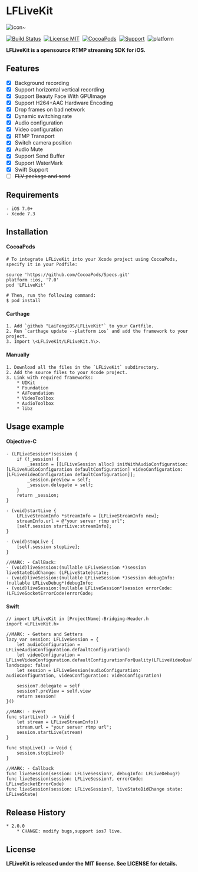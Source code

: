 LFLiveKit
==============
![icon~](https://raw.github.com/LaiFengiOS/LFLiveKit/master/LFLiveKitDemo/LFLiveKitDemo/Icon.png)


[![Build Status](https://travis-ci.org/LaiFengiOS/LFLiveKit.svg)](https://travis-ci.org/LaiFengiOS/LFLiveKit)&nbsp;
[![License MIT](https://img.shields.io/badge/license-MIT-green.svg?style=flat)](https://raw.githubusercontent.com/chenliming777/LFLiveKit/master/LICENSE)&nbsp;
[![CocoaPods](http://img.shields.io/cocoapods/v/LFLiveKit.svg?style=flat)](http://cocoapods.org/?q=LFLiveKit)&nbsp;
[![Support](https://img.shields.io/badge/ios-7-orange.svg)](https://www.apple.com/nl/ios/)&nbsp;
![platform](https://img.shields.io/badge/platform-ios-ff69b4.svg)&nbsp;


**LFLiveKit is a opensource RTMP streaming SDK for iOS.**  

## Features

- [x] 	Background recording
- [x] 	Support horizontal vertical recording
- [x] 	Support Beauty Face With GPUImage
- [x] 	Support H264+AAC Hardware Encoding
- [x] 	Drop frames on bad network 
- [x] 	Dynamic switching rate
- [x] 	Audio configuration
- [x] 	Video configuration
- [x] 	RTMP Transport
- [x] 	Switch camera position
- [x] 	Audio Mute
- [x] 	Support Send Buffer
- [x] 	Support WaterMark
- [x] 	Swift Support
- [ ] 	~~FLV package and send~~

## Requirements
    - iOS 7.0+
    - Xcode 7.3
  
## Installation

#### CocoaPods
	# To integrate LFLiveKit into your Xcode project using CocoaPods, specify it in your Podfile:

	source 'https://github.com/CocoaPods/Specs.git'
	platform :ios, '7.0'
	pod 'LFLiveKit'
	
	# Then, run the following command:
	$ pod install


#### Carthage
    1. Add `github "LaiFengiOS/LFLiveKit"` to your Cartfile.
    2. Run `carthage update --platform ios` and add the framework to your project.
    3. Import \<LFLiveKit/LFLiveKit.h\>.


#### Manually

    1. Download all the files in the `LFLiveKit` subdirectory.
    2. Add the source files to your Xcode project.
    3. Link with required frameworks:
        * UIKit
        * Foundation
        * AVFoundation
        * VideoToolbox
        * AudioToolbox
        * libz
	
## Usage example 

#### Objective-C

    - (LFLiveSession*)session {
        if (!_session) {
            _session = [[LFLiveSession alloc] initWithAudioConfiguration:[LFLiveAudioConfiguration defaultConfiguration] videoConfiguration:[LFLiveVideoConfiguration defaultConfiguration]];
            _session.preView = self;
            _session.delegate = self;
        }
        return _session;
    }
        
    - (void)startLive {	
        LFLiveStreamInfo *streamInfo = [LFLiveStreamInfo new];
        streamInfo.url = @"your server rtmp url";
        [self.session startLive:streamInfo];
    }

    - (void)stopLive {
        [self.session stopLive];
    }

    //MARK: - CallBack:
    - (void)liveSession:(nullable LFLiveSession *)session liveStateDidChange: (LFLiveState)state;
    - (void)liveSession:(nullable LFLiveSession *)session debugInfo:(nullable LFLiveDebug*)debugInfo;
    - (void)liveSession:(nullable LFLiveSession*)session errorCode:(LFLiveSocketErrorCode)errorCode;

#### Swift

    // import LFLiveKit in [ProjectName]-Bridging-Header.h
    import <LFLiveKit.h> 

    //MARK: - Getters and Setters
    lazy var session: LFLiveSession = {
        let audioConfiguration = LFLiveAudioConfiguration.defaultConfiguration()
        let videoConfiguration = LFLiveVideoConfiguration.defaultConfigurationForQuality(LFLiveVideoQuality.Low3, landscape: false)
        let session = LFLiveSession(audioConfiguration: audioConfiguration, videoConfiguration: videoConfiguration)
            
        session?.delegate = self
        session?.preView = self.view
        return session!
    }()

    //MARK: - Event
    func startLive() -> Void { 
        let stream = LFLiveStreamInfo()
        stream.url = "your server rtmp url";
        session.startLive(stream)
    }

    func stopLive() -> Void {
        session.stopLive()
    }

    //MARK: - Callback
    func liveSession(session: LFLiveSession?, debugInfo: LFLiveDebug?) 
    func liveSession(session: LFLiveSession?, errorCode: LFLiveSocketErrorCode)
    func liveSession(session: LFLiveSession?, liveStateDidChange state: LFLiveState)


## Release History
    * 2.0.0
        * CHANGE: modify bugs,support ios7 live.


## License
 **LFLiveKit is released under the MIT license. See LICENSE for details.**




